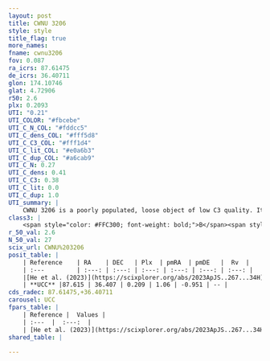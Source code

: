 ```yaml
---
layout: post
title: CWNU 3206
style: style
title_flag: true
more_names: 
fname: cwnu3206
fov: 0.087
ra_icrs: 87.61475
de_icrs: 36.40711
glon: 174.10746
glat: 4.72906
r50: 2.6
plx: 0.2093
UTI: "0.21"
UTI_COLOR: "#fbcebe"
UTI_C_N_COL: "#fddcc5"
UTI_C_dens_COL: "#fff5d8"
UTI_C_C3_COL: "#fff1d4"
UTI_C_lit_COL: "#e0a6b3"
UTI_C_dup_COL: "#a6cab9"
UTI_C_N: 0.27
UTI_C_dens: 0.41
UTI_C_C3: 0.38
UTI_C_lit: 0.0
UTI_C_dup: 1.0
UTI_summary: |
    CWNU 3206 is a poorly populated, loose object of low C3 quality. It was recently reported in the literature.
class3: |
    <span style="color: #FFC300; font-weight: bold;">B</span><span style="color: red; font-weight: bold;">C</span>
r_50_val: 2.6
N_50_val: 27
scix_url: CWNU%203206
posit_table: |
    | Reference    | RA    | DEC   | Plx  | pmRA  | pmDE   |  Rv  |
    | :---         | :---: | :---: | :---: | :---: | :---: | :---: |
    |[He et al. (2023)](https://scixplorer.org/abs/2023ApJS..267...34H) | 87.608 | 36.407 | 0.209 | 1.06 | -0.951 | -14.15 |
    | **UCC** |87.615 | 36.407 | 0.209 | 1.06 | -0.951 | -- | 
cds_radec: 87.61475,+36.40711
carousel: UCC
fpars_table: |
    | Reference |  Values |
    | :---  |  :---:  |
    | [He et al. (2023)](https://scixplorer.org/abs/2023ApJS..267...34H) | `A0=1.85, m-M=13.3, logA=8.7` |
shared_table: |
    
---
```

